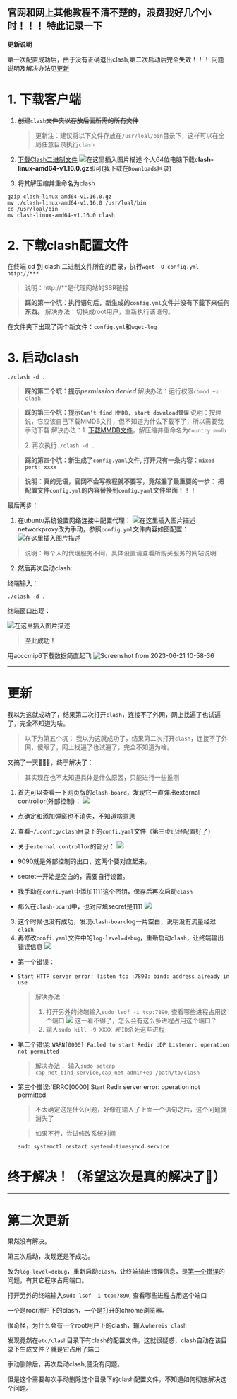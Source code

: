 官网和网上其他教程不清不楚的，浪费我好几个小时！！！
特此记录一下
---
**更新说明**</p>
第一次配置成功后，由于没有正确退出clash,第二次启动后完全失效！！！
问题说明及解决办法见[更新](#u2)

# 1. 下载客户端

 1. ~~创建`clash`文件夹以存放后面所需的所有文件~~
    > 更新注：建议将以下文件存放在`/usr/loal/bin`目录下，这样可以在全局任意目录执行`clash`

 2. [下载Clash二进制文件](https://github.com/Dreamacro/clash/releases)
![在这里插入图片描述](https://img-blog.csdnimg.cn/d04292718a244ffe8619883fe5f637a3.png)
个人64位电脑下载**clash-linux-amd64-v1.16.0.gz**即可(我下载在`Downloads`目录)
 3. 将其解压缩并重命名为clash
   ```
   gzip clash-linux-amd64-v1.16.0.gz
   mv ./clash-linux-amd64-v1.16.0 /usr/loal/bin
   cd /usr/loal/bin
   mv clash-linux-amd64-v1.16.0 clash
   ```

# 2.  下载clash配置文件
在终端 cd 到 clash 二进制文件所在的目录，执行`wget -O config.yml http://***`

> 说明：http://**是代理网站的SSR链接

> **踩的第一个坑：执行语句后，新生成的`config.yml`文件并没有下载下来任何东西。**
> 解决办法：切换成root用户，重新执行该语句。

在文件夹下出现了两个新文件：`config.yml`和`wget-log`
# 3. 启动clash

```
./clash -d .
```
> **踩的第二个坑：提示*permission denied***
> 解决办法：运行权限`chmod +x clash`

> **踩的第三个坑：提示`Can‘t find MMDB, start download错误`**
> 说明：按理说，它应该自己下载MMDB文件，但不知道为什么下载不了，所以需要我手动下载
> 解决办法：1. [下载MMDB文件](https://gitee.com/dnqbob/sp_engine/blob/SPcn-01-02-20/GeoLite2-Country.mmdb.gz)，解压缩并重命名为`Country.mmdb`</p>
> 2. 再次执行`./clash -d .`

> **踩的第四个坑：新生成了`config.yaml`文件, 打开只有一条内容：`mixed port: xxxx`**

> **说明：真的无语，官网不会写教程就不要写，竟然漏了最重要的一步：
> 把配置文件`config.yml`的内容替换到`config.yaml`文件里面！！！**

最后两步：
1. 在ubuntu系统设置网络连接中配置代理：
![在这里插入图片描述](https://img-blog.csdnimg.cn/f44cfc2c8ffa49209ae4f260ed0b4781.png)
networkproxy改为手动，参照`config.yml`文件内容如图配置：
![在这里插入图片描述](https://img-blog.csdnimg.cn/0c216ca9fe3b4f13a593593d4066bc4c.png)
> 说明：每个人的代理服务不同，具体设置请查看所购买服务的网站说明

2. 然后再次启动clash: 

终端输入：
```
./clash -d .
```

终端窗口出现：

![在这里插入图片描述](https://img-blog.csdnimg.cn/b4fa45ba28db450c9edaa5d7ba23316c.png)

> **至此成功！**

用acccmip6下载数据简直起飞
![Screenshot from 2023-06-21 10-58-36](https://github.com/70iscoolest/ubuntu-proxy-clash/assets/91779073/76dcdc32-f5f6-4158-8492-c80fcc15170b)

----------------------------------------------------------------------------------------------------------------------------------------

# <div id="u2">更新<div>
我以为这就成功了，结果第二次打开`clash`，连接不了外网，网上找遍了也试遍了，完全不知道为啥。

> 以下为第五个坑：
我以为这就成功了，结果第二次打开`clash`，连接不了外网，傻眼了，网上找遍了也试遍了，完全不知道为啥。

又搞了一天👺👺👺，终于解决了：

> 其实现在也不太知道具体是什么原因，只能进行一些推测

1. 首先可以查看一下网页版的`clash-board`，发现它一直弹出external controllor(外部控制)：
![](./pics/external_control.png)

- 点确定和添加弹窗也不消失，不知道啥意思

2. 查看`~/.config/clash`目录下的`confi.yaml`文件（第三步已经配置好了）

- 关于`external controllor`的部分：
![](./pics/yamlec.png)

- 9090就是外部控制的出口，这两个要对应起来。
- secret一开始是空白的，需要自行设置。
- 我手动在`confi.yaml`中添加1111这个密钥，保存后再次启动`clash`
- 那么在`clash-board`中，也对应填secret是1111
![](./pics/yamlec2.png)

3. 这个时候也没有成功，发现`clash-board`log一片空白，说明没有流量经过`clash`
4. 再修改`confi.yaml`文件中的`log-level=debug`，重新启动`clash`，让终端输出错误信息
![](./pics/debug.png)

- <div id="u1">第一个错误：<div></p>
- `Start HTTP server error: listen tcp :7890: bind: address already in use`
  > 解决办法：
  > 1. 打开另外的终端输入`sudo lsof -i tcp:7890`, 查看哪些进程占用这个端口
  ![](./pics/portinuse.png)
  这一看不得了，怎么会有这么多进程占用这个端口？
  > 2. 输入`sudo kill -9 XXXX #PID`杀死这些进程
</p>

- 第二个错误: `WARN[0000] Failed to start Redir UDP Listener: operation not permitted`
  > 解决办法：
  > 输入`sudo setcap cap_net_bind_service,cap_net_admin+ep /path/to/clash`
</p>

- 第三个错误:`ERRO[0000] Start Redir server error: operation not permitted'
  > 不太确定这是什么问题，好像在输入了上面一个语句之后，这个问题就消失了

  > 如果不行，尝试修改系统时间
  ```
  sudo systemctl restart systemd-timesyncd.service
  ```

# 终于解决！（希望这次是真的解决了👊）

---
# <div id="u3">第二次更新<div>

果然没有解决。

第三次启动，发现还是不成功。

改为`log-level=debug`，重新启动`clash`，让终端输出错误信息，是[第一个错误](#u1)的问题，有其它程序占用端口。

打开另外的终端输入`sudo lsof -i tcp:7890`, 查看哪些进程占用这个端口

一个是roor用户下的clash，一个是打开的chrome浏览器。

很奇怪，为什么会有一个root用户下的clash，输入`whereis clash`

发现竟然在`etc/clash`目录下有clash的配置文件，这就很疑惑，clash自动在该目录下生成文件？就是它占用了端口

手动删除后，再次启动clash,便没有问题。

但是这个需要每次手动删除这个目录下的clash配置文件，不知道如何彻底解决这个问题。

